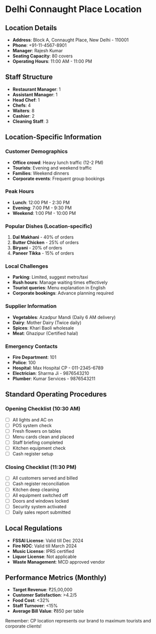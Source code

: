 # Delhi Connaught Place Location

## Location Details
- **Address**: Block A, Connaught Place, New Delhi - 110001
- **Phone**: +91-11-4567-8901
- **Manager**: Rajesh Kumar
- **Seating Capacity**: 80 covers
- **Operating Hours**: 11:00 AM - 11:00 PM

## Staff Structure
- **Restaurant Manager**: 1
- **Assistant Manager**: 1
- **Head Chef**: 1
- **Chefs**: 4
- **Waiters**: 8
- **Cashier**: 2
- **Cleaning Staff**: 3

## Location-Specific Information

### Customer Demographics
- **Office crowd**: Heavy lunch traffic (12-2 PM)
- **Tourists**: Evening and weekend traffic
- **Families**: Weekend dinners
- **Corporate events**: Frequent group bookings

### Peak Hours
- **Lunch**: 12:00 PM - 2:30 PM
- **Evening**: 7:00 PM - 9:30 PM
- **Weekend**: 1:00 PM - 10:00 PM

### Popular Dishes (Location-specific)
1. **Dal Makhani** - 40% of orders
2. **Butter Chicken** - 25% of orders
3. **Biryani** - 20% of orders
4. **Paneer Tikka** - 15% of orders

### Local Challenges
- **Parking**: Limited, suggest metro/taxi
- **Rush hours**: Manage waiting times effectively
- **Tourist queries**: Menu explanation in English
- **Corporate bookings**: Advance planning required

### Supplier Information
- **Vegetables**: Azadpur Mandi (Daily 6 AM delivery)
- **Dairy**: Mother Dairy (Twice daily)
- **Spices**: Khari Baoli wholesale
- **Meat**: Ghazipur (Certified halal)

### Emergency Contacts
- **Fire Department**: 101
- **Police**: 100
- **Hospital**: Max Hospital CP - 011-2345-6789
- **Electrician**: Sharma Ji - 9876543210
- **Plumber**: Kumar Services - 9876543211

## Standard Operating Procedures

### Opening Checklist (10:30 AM)
- [ ] All lights and AC on
- [ ] POS system check
- [ ] Fresh flowers on tables
- [ ] Menu cards clean and placed
- [ ] Staff briefing completed
- [ ] Kitchen equipment check
- [ ] Cash register setup

### Closing Checklist (11:30 PM)
- [ ] All customers served and billed
- [ ] Cash register reconciliation
- [ ] Kitchen deep cleaning
- [ ] All equipment switched off
- [ ] Doors and windows locked
- [ ] Security system activated
- [ ] Daily sales report submitted

## Local Regulations
- **FSSAI License**: Valid till Dec 2024
- **Fire NOC**: Valid till March 2024
- **Music License**: IPRS certified
- **Liquor License**: Not applicable
- **Waste Management**: MCD approved vendor

## Performance Metrics (Monthly)
- **Target Revenue**: ₹25,00,000
- **Customer Satisfaction**: >4.2/5
- **Food Cost**: <32%
- **Staff Turnover**: <15%
- **Average Bill Value**: ₹850 per table

Remember: CP location represents our brand to maximum tourists and corporate clients!